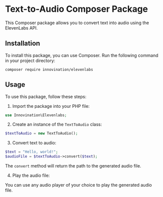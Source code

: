 # Text-to-Audio Composer Package

This Composer package allows you to convert text into audio using the ElevenLabs API.

## Installation

To install this package, you can use Composer. Run the following command in your project directory:

```
composer require innovination/elevenlabs
```

## Usage

To use this package, follow these steps:

1. Import the package into your PHP file:

```php
use Innovination\Elevenlabs;
```

2. Create an instance of the `TextToAudio` class:

```php
$textToAudio = new TextToAudio();
```

3. Convert text to audio:

```php
$text = "Hello, world!";
$audioFile = $textToAudio->convert($text);
```

The `convert` method will return the path to the generated audio file.

4. Play the audio file:

You can use any audio player of your choice to play the generated audio file.
